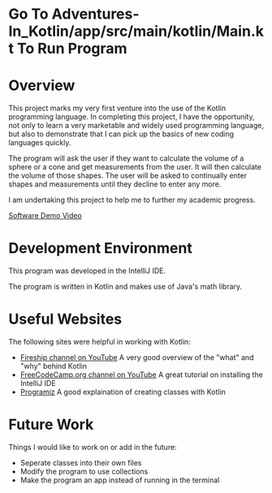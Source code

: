  # Go To Adventures-In_Kotlin/app/src/main/kotlin/Main.kt To Run Program

# Overview

This project marks my very first venture into the use of the Kotlin programming language. In completing this project, I have the opportunity, not only to learn a very marketable and widely used programming language, but also to demonstrate that I can pick up the basics of new coding languages quickly.

The program will ask the user if they want to calculate the volume of a sphere or a cone and get measurements from the user. It will then calculate the volume of those shapes. The user will be asked to continually enter shapes and measurements until they decline to enter any more.

I am undertaking this project to help me to further my academic progress.

[Software Demo Video](https://www.youtube.com/watch?v=SV4_AJdzzTs)

# Development Environment

This program was developed in the IntelliJ IDE.

The program is written in Kotlin and makes use of Java's math library.

# Useful Websites

The following sites were helpful in working with Kotlin:
* [Fireship channel on YouTube](https://www.youtube.com/watch?v=xT8oP0wy-A0) A very good overview of the "what" and "why" behind Kotlin
* [FreeCodeCamp.org channel on YouTube](https://www.youtube.com/watch?v=F9UC9DY-vIU) A great tutorial on installing the IntelliJ IDE
* [Programiz](https://www.programiz.com/kotlin-programming/class-objects) A good explaination of creating classes with Kotlin

# Future Work

Things I would like to work on or add in the future:
* Seperate classes into their own files
* Modify the program to use collections
* Make the program an app instead of running in the terminal
